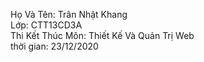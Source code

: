 Họ Và Tên: Trân Nhật Khang <br>
Lớp: CTT13CD3A <br>
Thi Kết Thúc Môn: Thiết Kế Và Quản Trị Web <br> 
thời gian: 23/12/2020
